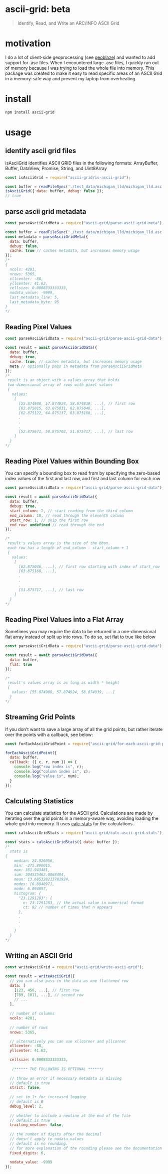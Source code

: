 # ascii-grid: beta
> Identify, Read, and Write an ARC/INFO ASCII Grid

# motivation
I do a lot of client-side geoprocessing (see [geoblaze](http://github.com/geotiff/geoblaze)) and wanted to add support for .asc files.
When I encountered large .asc files, I quickly ran out of memory because I was trying to load the whole file into memory.
This package was created to make it easy to read specific areas of an ASCII Grid in a memory-safe way and prevent my laptop from overheating.

# install
```bash
npm install ascii-grid
```

# usage
## identify ascii grid files
isAsciiGrid identifies ASCII GRID files in the following formats: ArrayBuffer, Buffer, DataView, Promise, String, and Uint8Array
```javascript
const isAsciiGrid = require("ascii-grid/is-ascii-grid");

const buffer = readFileSync('./test_data/michigan_lld/michigan_lld.asc');
isAsciiGrid({ data: buffer, debug: false });
// true
```

## parse ascii grid metadata
```javascript
const parseAsciiGridMeta = require("ascii-grid/parse-ascii-grid-meta");

const buffer = readFileSync('./test_data/michigan_lld/michigan_lld.asc');
const metadata = parseAsciiGridMeta({
  data: buffer,
  debug: false,
  cache: true // caches metadata, but increases memory usage
});
/*
{
  ncols: 4201,
  nrows: 5365,
  xllcenter: -88,
  yllcenter: 41.62,
  cellsize: 0.0008333333333,
  nodata_value: -9999,
  last_metadata_line: 5,
  last_metadata_byte: 95
}
*/
```

## Reading Pixel Values
```javascript
const parseAsciiGridData = require("ascii-grid/parse-ascii-grid-data");

const result = await parseAsciiGridData({
  data: buffer,
  debug: true,
  cache: true, // caches metadata, but increases memory usage
  meta // optionally pass in metadata from parseAsciiGridMeta
});
/*
 result is an object with a values array that holds
 two-dimensional array of rows with pixel values
 {
   values:
    [
      [55.874908, 57.874924, 58.874939, ...], // first row
      [62.875015, 63.875031, 62.875046, ...],
      [62.875122, 64.875137, 63.875168, ...],
      .
      .
      .
      [52.875671, 50.875702, 51.875717, ...], // last row
    ]
  }
*/
```

## Reading Pixel Values within Bounding Box
You can specify a bounding box to read from by specifying the zero-based index
values of the first and last row, and first and last column for each row
```javascript
const parseAsciiGridData = require("ascii-grid/parse-ascii-grid-data");

const result = await parseAsciiGridData({
  data: buffer,
  debug: true,
  start_column: 2, // start reading from the third column
  end_column: 10, // read through the eleventh column
  start_row: 1, // skip the first row
  end_row: undefined // read through the end
});

/*
 result's values array is the size of the bbox.
 each row has a length of end_column - start_column + 1
 {
   values:
    [
      [62.875046, ...], // first row starting with index of start_row
      [63.875168, ...],
      .
      .
      .
      [51.875717, ...], // last row
    ]
  }
*/
```

## Reading Pixel Values into a Flat Array
Sometimes you may require the data to be returned in a one-dimensional flat array
instead of split up into rows.  To do so, set flat to true like below
```javascript
const parseAsciiGridData = require("ascii-grid/parse-ascii-grid-data");

const result = await parseAsciiGridData({
  data: buffer,
  flat: true
});

/*
 result's values array is as long as width * height
 {
   values: [55.874908, 57.874924, 58.874939, ...]
  }
*/
```

## Streaming Grid Points
If you don't want to save a large array of all the grid points,
but rather iterate over the points with a callback, see below:
```javascript
const forEachAsciiGridPoint = require("ascii-grid/for-each-ascii-grid-point");

forEachAsciiGridPoint({
  data: buffer,
  callback: ({ c, r, num }) => {
    console.log("row index is", r);
    console.log("column index is", c);
    console.log("value is", num);
  }
});
```

## Calculating Statistics
You can calculate statistics for the ASCII grid.  Calculations are made by iterating
over the grid points in a memory-aware way, avoiding loading the whole grid into memory.
It uses [calc-stats](https://github.com/DanielJDufour/calc-stats) for the calculations.
```javascript
const calcAsciiGridStats = require("ascii-grid/calc-ascii-grid-stats");

const stats = calcAsciiGridStats({ data: buffer });
/*
  stats is
{
    median: 24.926056,
    min: -275.890015,
    max: 351.943481,
    sum: 304535462.0868404,
    mean: 13.685328213781924,
    modes: [6.894897],
    mode: 6.894897,
    histogram: {
      "23.1291283": {
        n: 23.1291283, // the actual value in numerical format
        ct: 82 // number of times that n appears
      },
      .
      .
      .
    }
  }
*/
```

## Writing an ASCII Grid
```js
const writeAsciiGrid = require("ascii-grid/write-ascii-grid");

const result = writeAsciiGrid({
  // you can also pass in the data as one flattened row
  data: [
    [123, 456, ...], // first row
    [789, 1011, ...], // second row
    // ...
  ],
  
  // number of columns
  ncols: 4201,
  
  // number of rows
  nrows: 5365,

  // alternatively you can use xllcorner and yllcorner
  xllcenter: -88,
  yllcenter: 41.62,

  cellsize: 0.0008333333333,
  
   /****** THE FOLLOWING IS OPTIONAL ******/
  
  // throw an error if necessary metadata is missing
  // default is true
  strict: false,
  
  // set to 1+ for increased logging
  // default is 0
  debug_level: 2,
  
  // whether to include a newline at the end of the file
  // default is true
  trailing_newline: false,
  
  // the number of digits after the decimal
  // doesn't apply to nodata_values
  // default is no rounding. 
  // for more explanation of the rounding please see the documentation for JavaScript's toFixed function [here](https://developer.mozilla.org/en-US/docs/Web/JavaScript/Reference/Global_Objects/Number/toFixed)
  fixed_digits: 6,
  
  nodata_value: -9999
});
```
